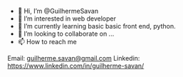 - 👋 Hi, I’m @GuilhermeSavan
- 👀 I’m interested in web developer
- 🌱 I’m currently learning basic basic front end, python.
- 💞️ I’m looking to collaborate on ...
- 📫 How to reach me

Email: guilherme.savan@gmail.com
Linkedin: https://www.linkedin.com/in/guilherme-savan/


<!---
GuilhermeSavan/GuilhermeSavan is a ✨ special ✨ repository because its `README.md` (this file) appears on your GitHub profile.
You can click the Preview link to take a look at your changes.
--->

